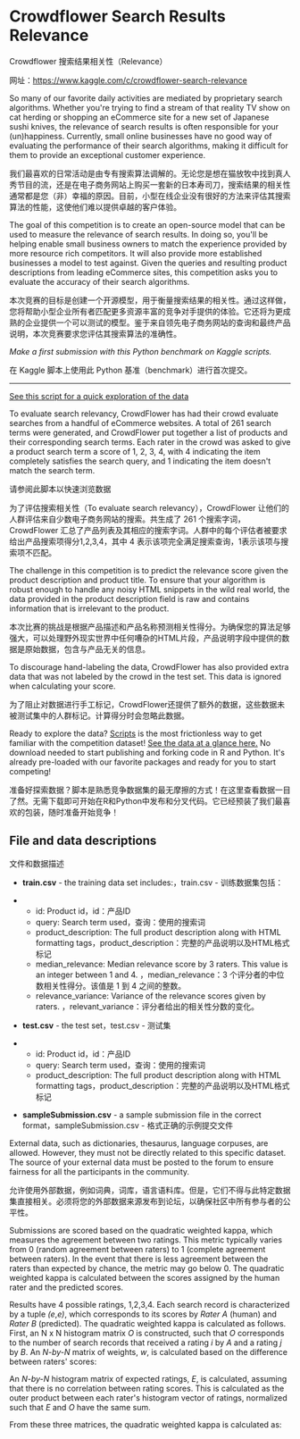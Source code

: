 # Crowdflower Search Results Relevance

Crowdflower 搜索结果相关性（Relevance）

网址：https://www.kaggle.com/c/crowdflower-search-relevance

So many of our favorite daily activities are mediated by proprietary search algorithms. Whether you're trying to find a stream of that reality TV show on cat herding or shopping an eCommerce site for a new set of Japanese sushi knives, the relevance of search results is often responsible for your (un)happiness. Currently, small online businesses have no good way of evaluating the performance of their search algorithms, making it difficult for them to provide an exceptional customer experience.

我们最喜欢的日常活动是由专有搜索算法调解的。无论您是想在猫放牧中找到真人秀节目的流，还是在电子商务网站上购买一套新的日本寿司刀，搜索结果的相关性通常都是您（非）幸福的原因。目前，小型在线企业没有很好的方法来评估其搜索算法的性能，这使他们难以提供卓越的客户体验。

The goal of this competition is to create an open-source model that can be used to measure the relevance of search results. In doing so, you'll be helping enable small business owners to match the experience provided by more resource rich competitors. It will also provide more established businesses a model to test against. Given the queries and resulting product descriptions from leading eCommerce sites, this competition asks you to evaluate the accuracy of their search algorithms.

本次竞赛的目标是创建一个开源模型，用于衡量搜索结果的相关性。通过这样做，您将帮助小型企业所有者匹配更多资源丰富的竞争对手提供的体验。它还将为更成熟的企业提供一个可以测试的模型。鉴于来自领先电子商务网站的查询和最终产品说明，本次竞赛要求您评估其搜索算法的准确性。

*Make a first submission with this Python benchmark on Kaggle scripts.* 

在 Kaggle 脚本上使用此 Python 基准（benchmark）进行首次提交。

---

[See this script for a quick exploration of the data](https://www.kaggle.com/users/993/ben-hamner/crowdflower-search-relevance/exploring-the-crowdflower-data)

To evaluate search relevancy, CrowdFlower has had their crowd evaluate searches from a handful of eCommerce websites. A total of 261 search terms were generated, and CrowdFlower put together a list of products and their corresponding search terms. Each rater in the crowd was asked to give a product search term a score of 1, 2, 3, 4, with 4 indicating the item completely satisfies the search query, and 1 indicating the item doesn't match the search term.

请参阅此脚本以快速浏览数据

为了评估搜索相关性（To evaluate search relevancy），CrowdFlower 让他们的人群评估来自少数电子商务网站的搜索。共生成了 261 个搜索字词，CrowdFlower 汇总了产品列表及其相应的搜索字词。人群中的每个评估者被要求给出产品搜索项得分1,2,3,4，其中 4 表示该项完全满足搜索查询，1表示该项与搜索项不匹配。

The challenge in this competition is to predict the relevance score given the product description and product title. To ensure that your algorithm is robust enough to handle any noisy HTML snippets in the wild real world, the data provided in the product description field is raw and contains information that is irrelevant to the product.

本次比赛的挑战是根据产品描述和产品名称预测相关性得分。为确保您的算法足够强大，可以处理野外现实世界中任何嘈杂的HTML片段，产品说明字段中提供的数据是原始数据，包含与产品无关的信息。

To discourage hand-labeling the data, CrowdFlower has also provided extra data that was not labeled by the crowd in the test set. This data is ignored when calculating your score.

为了阻止对数据进行手工标记，CrowdFlower还提供了额外的数据，这些数据未被测试集中的人群标记。计算得分时会忽略此数据。

Ready to explore the data? [Scripts](https://www.kaggle.com/c/crowdflower-search-relevance/scripts) is the most frictionless way to get familiar with the competition dataset! [See the data at a glance here.](https://www.kaggle.com/users/993/ben-hamner/crowdflower-search-relevance/data-samples) No download needed to start publishing and forking code in R and Python. It's already pre-loaded with our favorite packages and ready for you to start competing!

准备好探索数据？脚本是熟悉竞争数据集的最无摩擦的方式！在这里查看数据一目了然。无需下载即可开始在R和Python中发布和分叉代码。它已经预装了我们最喜欢的包装，随时准备开始竞争！

## File and data descriptions

文件和数据描述

- **train.csv** - the training data set includes:，train.csv  - 训练数据集包括：

- - id: Product id，id：产品ID
  - query: Search term used，查询：使用的搜索词
  - product_description: The full product description along with HTML formatting tags，product_description：完整的产品说明以及HTML格式标记
  - median_relevance: Median relevance score by 3 raters. This value is an integer between 1 and 4. ，median_relevance：3 个评分者的中位数相关性得分。该值是 1 到 4 之间的整数。
  - relevance_variance: Variance of the relevance scores given by raters. ，relevant_variance：评分者给出的相关性分数的变化。

- **test.csv** - the test set，test.csv  - 测试集

- - id: Product id，id：产品ID
  - query: Search term used，查询：使用的搜索词
  - product_description: The full product description along with HTML formatting tags，product_description：完整的产品说明以及HTML格式标记

- **sampleSubmission.csv** - a sample submission file in the correct format，sampleSubmission.csv  - 格式正确的示例提交文件

External data, such as dictionaries, thesaurus, language corpuses, are allowed. However, they must not be directly related to this specific dataset. The source of your external data must be posted to the forum to ensure fairness for all the participants in the community.

允许使用外部数据，例如词典，词库，语言语料库。但是，它们不得与此特定数据集直接相关。必须将您的外部数据来源发布到论坛，以确保社区中所有参与者的公平性。





Submissions are scored based on the quadratic weighted kappa, which measures the agreement between two ratings. This metric typically varies from 0 (random agreement between raters) to 1 (complete agreement between raters). In the event that there is less agreement between the raters than expected by chance, the metric may go below 0. The quadratic weighted kappa is calculated between the scores assigned by the human rater and the predicted scores.

Results have 4 possible ratings, 1,2,3,4.  Each search record is characterized by a tuple *(e*,*e)*, which corresponds to its scores by *Rater A* (human) and *Rater B* (predicted).  The quadratic weighted kappa is calculated as follows. First, an N x N histogram matrix *O* is constructed, such that *O* corresponds to the number of search records that received a rating *i* by *A* and a rating *j* by *B*. An *N-by-N* matrix of weights, *w*, is calculated based on the difference between raters' scores:



An *N-by-N* histogram matrix of expected ratings, *E*, is calculated, assuming that there is no correlation between rating scores.  This is calculated as the outer product between each rater's histogram vector of ratings, normalized such that *E* and *O* have the same sum.

From these three matrices, the quadratic weighted kappa is calculated as: 



## 

